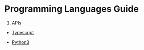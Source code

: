 # Programming Languages Guide

1. APIs

- [Typescript](./api/typescript)

- [Python3](./api/python3)